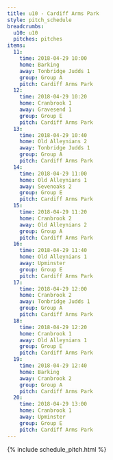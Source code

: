 ```yaml
---
title: u10 - Cardiff Arms Park
style: pitch_schedule
breadcrumbs:
  u10: u10
  pitches: pitches
items:
  11:
    time: 2018-04-29 10:00
    home: Barking
    away: Tonbridge Judds 1
    group: Group A
    pitch: Cardiff Arms Park
  12:
    time: 2018-04-29 10:20
    home: Cranbrook 1
    away: Gravesend 1
    group: Group E
    pitch: Cardiff Arms Park
  13:
    time: 2018-04-29 10:40
    home: Old Alleynians 2
    away: Tonbridge Judds 1
    group: Group A
    pitch: Cardiff Arms Park
  14:
    time: 2018-04-29 11:00
    home: Old Alleynians 1
    away: Sevenoaks 2
    group: Group E
    pitch: Cardiff Arms Park
  15:
    time: 2018-04-29 11:20
    home: Cranbrook 2
    away: Old Alleynians 2
    group: Group A
    pitch: Cardiff Arms Park
  16:
    time: 2018-04-29 11:40
    home: Old Alleynians 1
    away: Upminster
    group: Group E
    pitch: Cardiff Arms Park
  17:
    time: 2018-04-29 12:00
    home: Cranbrook 2
    away: Tonbridge Judds 1
    group: Group A
    pitch: Cardiff Arms Park
  18:
    time: 2018-04-29 12:20
    home: Cranbrook 1
    away: Old Alleynians 1
    group: Group E
    pitch: Cardiff Arms Park
  19:
    time: 2018-04-29 12:40
    home: Barking
    away: Cranbrook 2
    group: Group A
    pitch: Cardiff Arms Park
  20:
    time: 2018-04-29 13:00
    home: Cranbrook 1
    away: Upminster
    group: Group E
    pitch: Cardiff Arms Park
---
```


{% include schedule_pitch.html %}
